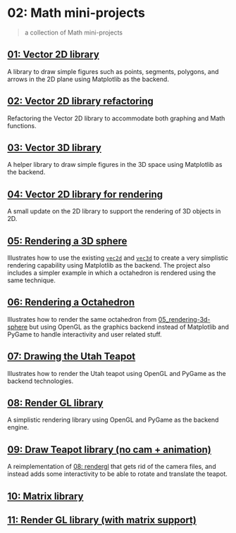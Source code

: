 # 02: Math mini-projects
> a collection of Math mini-projects

## [01: Vector 2D library](./01_vector-2d-lib/README.md)

A library to draw simple figures such as points, segments, polygons, and  arrows in the 2D plane using Matplotlib as the backend.

## [02: Vector 2D library refactoring](./02_vector-2d-lib-refactoring/)

Refactoring the Vector 2D library to accommodate both graphing and Math functions.

## [03: Vector 3D library](./03_vector-3d-lib/README.md)

A helper library to draw simple figures in the 3D space using Matplotlib as the backend.

## [04: Vector 2D library for rendering](./04_vector-2d-lib-for-rendering/README.md)

A small update on the 2D library to support the rendering of 3D objects in 2D.

## [05: Rendering a 3D sphere](./05_rendering-3d-sphere/README.md)

Illustrates how to use the existing [`vec2d`](https://pypi.org/project/vec2d/) and [`vec3d`](https://pypi.org/project/vec3d/) to create a very simplistic rendering capability using Matplotlib as the backend.
The project also includes a simpler example in which a octahedron is rendered using the same technique.

## [06: Rendering a Octahedron](./06-octahedron-opengl-pygame/README.md)

Illustrates how to render the same octahedron from [05_rendering-3d-sphere](05_rendering-3d-sphere/render_octahedron.py) but using OpenGL as the graphics backend instead of Matplotlib and PyGame to handle interactivity and user related stuff.

## [07: Drawing the Utah Teapot](./07-draw-teapot/README.md)

Illustrates how to render the Utah teapot using OpenGL and PyGame as the backend technologies.

## [08: Render GL library](./08-rendergl/README.md)

A simplistic rendering library using OpenGL and PyGame as the backend engine.

## [09: Draw Teapot library (no cam + animation)](./09-rendergl-no-cam/README.md)

A reimplementation of [08: rendergl](../08-rendergl/) that gets rid of the camera files, and instead adds some interactivity to be able to rotate and translate the teapot.

## [10: Matrix library](10_mat-lib/README.md)

## [11: Render GL library (with matrix support)](11-rendergl-no-cam-matrix/README.md)